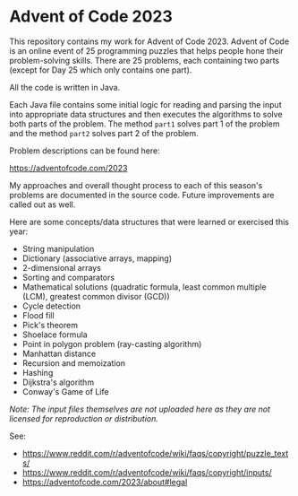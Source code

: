 # Advent of Code 2023

This repository contains my work for Advent of Code 2023. Advent of Code is an online event of 25 programming puzzles that helps people hone their problem-solving skills. There are 25 problems, each containing two parts (except for Day 25 which only contains one part).

All the code is written in Java.

Each Java file contains some initial logic for reading and parsing the input into appropriate data structures and then executes the algorithms to solve both parts of the problem. The method `part1` solves part 1 of the problem and the method `part2` solves part 2 of the problem.

Problem descriptions can be found here:

https://adventofcode.com/2023

My approaches and overall thought process to each of this season's problems are documented in the source code. Future improvements are called out as well.

Here are some concepts/data structures that were learned or exercised this year:
- String manipulation
- Dictionary (associative arrays, mapping)
- 2-dimensional arrays
- Sorting and comparators
- Mathematical solutions (quadratic formula, least common multiple (LCM), greatest common divisor (GCD))
- Cycle detection
- Flood fill
- Pick's theorem
- Shoelace formula
- Point in polygon problem (ray-casting algorithm)
- Manhattan distance
- Recursion and memoization
- Hashing
- Dijkstra's algorithm
- Conway's Game of Life

_Note: The input files themselves are not uploaded here as they are not licensed for reproduction or distribution._

See:
- https://www.reddit.com/r/adventofcode/wiki/faqs/copyright/puzzle_texts/
- https://www.reddit.com/r/adventofcode/wiki/faqs/copyright/inputs/
- https://adventofcode.com/2023/about#legal


